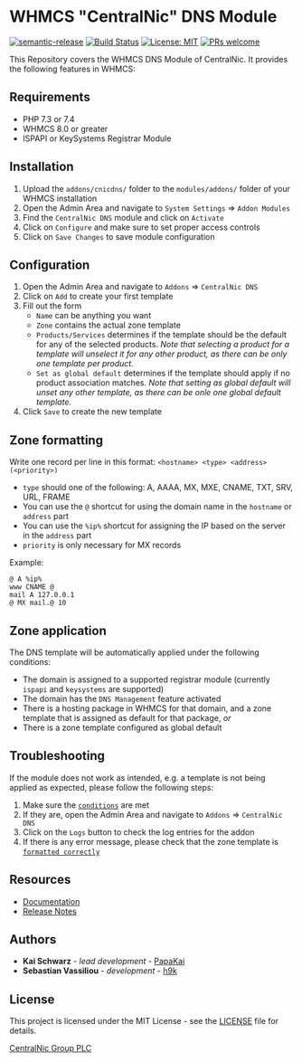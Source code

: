 # WHMCS "CentralNic" DNS Module #

[![semantic-release](https://img.shields.io/badge/%20%20%F0%9F%93%A6%F0%9F%9A%80-semantic--release-e10079.svg)](https://github.com/semantic-release/semantic-release)
[![Build Status](https://github.com/centralnic-reseller/whmcs-dns/workflows/Release/badge.svg?branch=master)](https://github.com/centralnic-reseller/whmcs-dns/workflows/Release/badge.svg?branch=master)
[![License: MIT](https://img.shields.io/badge/License-MIT-blue.svg)](https://opensource.org/licenses/MIT)
[![PRs welcome](https://img.shields.io/badge/PRs-welcome-brightgreen.svg)](https://github.com/centralnic-reseller/whmcs-dns/blob/master/CONTRIBUTING.md)

This Repository covers the WHMCS DNS Module of CentralNic. It provides the following features in WHMCS:

## Requirements ##
* PHP 7.3 or 7.4
* WHMCS 8.0 or greater
* ISPAPI or KeySystems Registrar Module

## Installation ##
1. Upload the `addons/cnicdns/` folder to the `modules/addons/` folder of your WHMCS installation
2. Open the Admin Area and navigate to `System Settings` => `Addon Modules`
3. Find the `CentralNic DNS` module and click on `Activate`
4. Click on `Configure` and make sure to set proper access controls
5. Click on `Save Changes` to save module configuration

## Configuration ##
1. Open the Admin Area and navigate to `Addons` => `CentralNic DNS`
2. Click on `Add` to create your first template
3. Fill out the form
   * `Name` can be anything you want
   * `Zone` contains the actual zone template
   * `Products/Services` determines if the template should be the default for any of the selected products. *Note that selecting a product for a template will unselect it for any other product, as there can be only one template per product.*
   * `Set as global default` determines if the template should apply if no product association matches. *Note that setting as global default will unset any other template, as there can be onle one global default template.*
4. Click `Save` to create the new template

## Zone formatting ##
Write one record per line in this format:
`<hostname> <type> <address> (<priority>)`

* `type` should one of the following: A, AAAA, MX, MXE, CNAME, TXT, SRV, URL, FRAME
* You can use the `@` shortcut for using the domain name in the `hostname` or `address` part
* You can use the `%ip%` shortcut for assigning the IP based on the server in the `address` part
* `priority` is only necessary for MX records

Example:

    @ A %ip%
    www CNAME @
    mail A 127.0.0.1
    @ MX mail.@ 10

## Zone application ##
The DNS template will be automatically applied under the following conditions:
* The domain is assigned to a supported registrar module (currently `ispapi` and `keysystems` are supported)
* The domain has the `DNS Management` feature activated
* There is a hosting package in WHMCS for that domain, and a zone template that is assigned as default for that package, *or*
* There is a zone template configured as global default

## Troubleshooting ##
If the module does not work as intended, e.g. a template is not being applied as expected, please follow the following steps:
1. Make sure the [`conditions`](#zone-application) are met
2. If they are, open the Admin Area and navigate to `Addons` => `CentralNic DNS`
3. Click on the `Logs` button to check the log entries for the addon
4. If there is any error message, please check that the zone template is [`formatted correctly`](#zone-formatting)

## Resources ##

* [Documentation](https://centralnic-reseller.github.io/centralnic-reseller/docs/centralnic/whmcs/whmcs-dns/)
* [Release Notes](https://github.com/centralnic-reseller/whmcs-dns/releases)

## Authors ##

* **Kai Schwarz** - *lead development* - [PapaKai](https://github.com/papakai)
* **Sebastian Vassiliou** - *development* - [h9k](https://github.com/h9k)

## License ##

This project is licensed under the MIT License - see the [LICENSE](https://github.com/centralnic-reseller/whmcs-dns/blob/master/LICENSE) file for details.

[CentralNic Group PLC](https://centralnicgroup.com)
